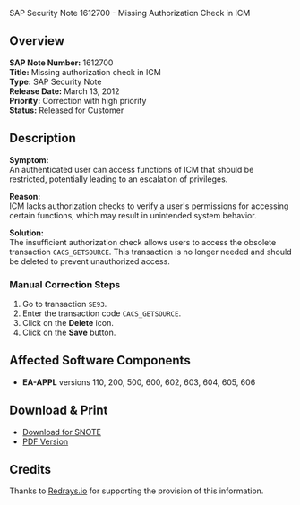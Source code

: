 SAP Security Note 1612700 - Missing Authorization Check in ICM

## Overview

**SAP Note Number:** 1612700  
**Title:** Missing authorization check in ICM  
**Type:** SAP Security Note  
**Release Date:** March 13, 2012  
**Priority:** Correction with high priority  
**Status:** Released for Customer

## Description

**Symptom:**  
An authenticated user can access functions of ICM that should be restricted, potentially leading to an escalation of privileges.

**Reason:**  
ICM lacks authorization checks to verify a user's permissions for accessing certain functions, which may result in unintended system behavior.

**Solution:**  
The insufficient authorization check allows users to access the obsolete transaction `CACS_GETSOURCE`. This transaction is no longer needed and should be deleted to prevent unauthorized access.

### Manual Correction Steps

1. Go to transaction `SE93`.
2. Enter the transaction code `CACS_GETSOURCE`.
3. Click on the **Delete** icon.
4. Click on the **Save** button.

## Affected Software Components

- **EA-APPL** versions 110, 200, 500, 600, 602, 603, 604, 605, 606

## Download & Print

- [Download for SNOTE](https://notesdownloads.sap.com/note/0040000009577452017)
- [PDF Version](https://userapps.support.sap.com/sap/support/sfm/notes/print/0001612700?language=en-US&token=CD0ED2C7B3A1411A998841B299296C2A)

## Credits

Thanks to [Redrays.io](https://redrays.io) for supporting the provision of this information.